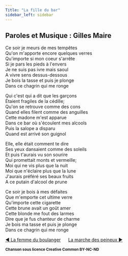 ```yaml
---
Title: "La fille du bar"
sidebar_left: sidebar
---
```


##  Paroles et Musique : Gilles Maire
  
Ce soir je meurs de mes tempêtes  
Qu'on m'apporte encore quelques verres  
Qu'importe si mon coeur s'arrête  
Si je pars les pieds à l'envers  
Je ne suis pas ivre mais saoul  
A vivre sens dessus-dessous  
Je bois la tasse et puis je plonge  
Dans ce chagrin qui me ronge  
  
Qui c'est qui a dit que les garçons  
Étaient fragiles de la cédille;  
Qu'on se retrouve comme des cons  
Quand elles filent comme des anguilles  
Cette madone m'est apparue  
Dans ce bar où s'écoulent mes alcools  
Puis la salope a disparu  
Quand est arrivé son guignol  
  
Elle, elle était comment te dire  
Ses yeux dansaient comme des soleils  
Et puis t'aurais vu son sourire  
Qui promettait monts et vermeille;  
Moi qui ne vis plus que la nuit  
Moi que n'éclaire plus que la lune  
J'aurais préféré ses beaux fruits  
A ce putain d'alcool de prune  
  
Ce soir je bois à mes défaites  
Que m'emporte cet ultime verre  
Qu'importe cette cigarette  
Cette brune avait un goût amer  
Cette blonde me fout des larmes  
Dire que je fus chanteur de charme  
Je bois ma tasse et puis je plonge  
Dans ce chagrin qui me ronge  
  


[ ◀ La femme du boulanger](../la_femme_du_boulanger) ​ ​ ​ ​ ​ ​ ​ ​ ​ ​ ​ ​[La marche des peineux ▶](../la_marche_des_peineux)


<b><sub>Chanson sous licence Creative Common BY-NC-ND</sub></b>
